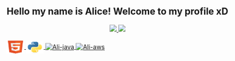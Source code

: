 ## Hello my name is Alice! Welcome to my profile xD
<div align="center">
  <a href="https://github.com/AAliSilva">
  <img height="180em" src="https://github-readme-stats.vercel.app/api?username=AAliSilva&show_icons=true&theme=dracula&include_all_commits=true&count_private=true"/>
  <img height="180em" src="https://github-readme-stats.vercel.app/api/top-langs/?username=AAliSilva&layout=compact&langs_count=7&theme=dracula"/>
</div>
  <div style="display: inline_block"><br>
  <img align="center" alt="Ali-HTML" height="30" width="40" src="https://raw.githubusercontent.com/devicons/devicon/master/icons/html5/html5-original.svg">
  <img align="center" alt="Ali-Python" height="30" width="40" src="https://raw.githubusercontent.com/devicons/devicon/master/icons/python/python-original.svg">
  <img align="center" alt="Ali-java" height="30" width="40" src="https://cdn.jsdelivr.net/gh/devicons/devicon/icons/java/java-original.svg" />
  <img align="center" alt="Ali-aws" height="30" width="40" src="https://cdn.jsdelivr.net/gh/devicons/devicon/icons/amazonwebservices/amazonwebservices-original.svg"/>      
                  
